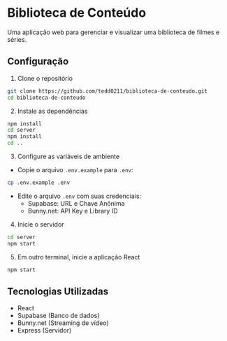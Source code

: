 # Biblioteca de Conteúdo

Uma aplicação web para gerenciar e visualizar uma biblioteca de filmes e séries.

## Configuração

1. Clone o repositório
```bash
git clone https://github.com/tedd0211/biblioteca-de-conteudo.git
cd biblioteca-de-conteudo
```

2. Instale as dependências
```bash
npm install
cd server
npm install
cd ..
```

3. Configure as variáveis de ambiente
- Copie o arquivo `.env.example` para `.env`:
```bash
cp .env.example .env
```
- Edite o arquivo `.env` com suas credenciais:
  - Supabase: URL e Chave Anônima
  - Bunny.net: API Key e Library ID

4. Inicie o servidor
```bash
cd server
npm start
```

5. Em outro terminal, inicie a aplicação React
```bash
npm start
```

## Tecnologias Utilizadas

- React
- Supabase (Banco de dados)
- Bunny.net (Streaming de vídeo)
- Express (Servidor)
